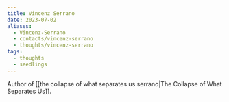 ```yaml
---
title: Vincenz Serrano
date: 2023-07-02
aliases:
  - Vincenz-Serrano
  - contacts/vincenz-serrano
  - thoughts/vincenz-serrano
tags:
  - thoughts
  - seedlings
---
```

Author of [[the collapse of what separates us serrano|The Collapse of What Separates Us]].